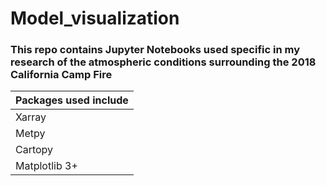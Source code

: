 # Model_visualization

### This repo contains Jupyter Notebooks used specific in my research of the atmospheric conditions surrounding the 2018 California Camp Fire 

| Packages used include |
| ----------------------|
| Xarray                |
| Metpy                 |
| Cartopy               |
| Matplotlib 3+         |
